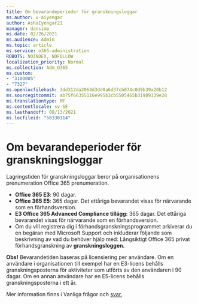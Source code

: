 ```yaml
---
title: Om bevarandeperioder för granskningsloggar
ms.author: v-aiyengar
author: AshaIyengar21
manager: dansimp
ms.date: 02/26/2021
ms.audience: Admin
ms.topic: article
ms.service: o365-administration
ROBOTS: NOINDEX, NOFOLLOW
localization_priority: Normal
ms.collection: Adm_O365
ms.custom:
- "3100005"
- "7327"
ms.openlocfilehash: 3dd312da2064d3dd0a6d37cb074c0d9b39a20b12
ms.sourcegitcommit: ab75f66355116e995b3cb5505465b31989339e28
ms.translationtype: MT
ms.contentlocale: sv-SE
ms.lasthandoff: 08/13/2021
ms.locfileid: "58330114"
---
```

# <a name="about-audit-logs-retention-periods"></a>Om bevarandeperioder för granskningsloggar

Lagringstiden för granskningsloggar beror på organisationens prenumeration Office 365 prenumeration.

- **Office 365 E3**: 90 dagar.
- **Office 365 E5**: 365 dagar. Det ettåriga bevarandet visas för närvarande som en förhandsversion.
- **E3 Office 365 Advanced Compliance tillägg:** 365 dagar. Det ettåriga bevarandet visas för närvarande som en förhandsversion.
- Om du vill registrera dig i förhandsgranskningsprogrammet arkiverar du en begäran med Microsoft Support och inkluderar följande som beskrivning av vad du behöver hjälp med: Långsiktigt Office 365 privat förhandsgranskning av **granskningsloggen.**

**Obs!** Bevarandetiden baseras på licensiering per användare. Om en användare i organisationen till exempel har en E3-licens behålls granskningsposterna för aktiviteter som utförts av den användaren i 90 dagar. Om en annan användare har en E5-licens behålls granskningsposterna i ett år.

Mer information finns i Vanliga frågor och [svar.](https://go.microsoft.com/fwlink/?linkid=2115336)
